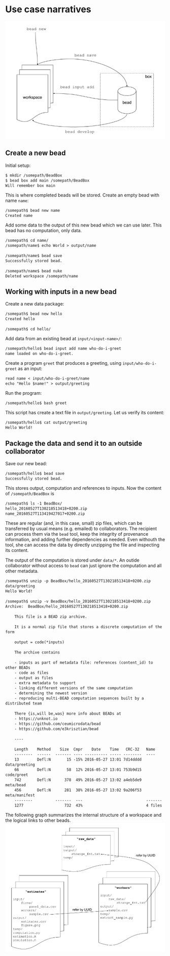 # Use case narratives

![Workflows](./workflows.png)

## Create a new bead

Initial setup:
```shell
$ mkdir /somepath/BeadBox
$ bead box add main /somepath/BeadBox
Will remember box main
```
This is where completed beads will be stored. Create an empty bead with name `name`:

    /somepath$ bead new name
    Created name
    
Add some data to the output of this new bead which we can use later. This bead has no computation, only data.

    /somepath$ cd name/
    /somepath/name$ echo World > output/name
    
    /somepath/name$ bead save
    Successfully stored bead.
    
    /somepath/name$ bead nuke
    Deleted workspace /somepath/name

## Working with inputs in a new bead 

Create a new data package:

    /somepath$ bead new hello
    Created hello

    /somepath$ cd hello/

Add data from an existing bead at `input/<input-name>/`:

    /somepath/hello$ bead input add name who-do-i-greet
    name loaded on who-do-i-greet.

Create a program `greet` that produces a greeting, using `input/who-do-i-greet` as an input:

    read name < input/who-do-i-greet/name
    echo "Hello $name!" > output/greeting

Run the program:

    /somepath/hello$ bash greet 

This script has create a text file in `output/greeting`. Let us verify its content:

    /somepath/hello$ cat output/greeting
    Hello World!

## Package the data and send it to an outside collaborator

Save our new bead:

    /somepath/hello$ bead save
    Successfully stored bead.

This stores output, computation and references to inputs. Now the content of `/somepath/BeadBox` is

    /somepath$ ls -1 BeadBox/
    hello_20160527T130218513418+0200.zip
    name_20160527T113419427017+0200.zip

These are regular (and, in this case, small) zip files, which can be transferred by usual means (e.g. emailed) to collaborators. The recipient can process them via the `bead` tool, keep the integrity of provenance information, and adding further dependencies as needed. Even withouth the tool, she can access the data by directly unzipping the file and inspecting its content. 

The output of the computation is stored under `data/*`. An outide collaborator without access to `bead` can just ignore the computation and all other metadata.

    /somepath$ unzip -p BeadBox/hello_20160527T130218513418+0200.zip data/greeting
    Hello World!
    
    /somepath$ unzip -v BeadBox/hello_20160527T130218513418+0200.zip 
    Archive:  BeadBox/hello_20160527T130218513418+0200.zip
		
		This file is a BEAD zip archive.
		
		It is a normal zip file that stores a discrete computation of the form
		
		output = code(*inputs)
		
		The archive contains

		- inputs as part of metadata file: references (content_id) to other BEADs
		- code as files
        - output as files
        - extra metadata to support
        - linking different versions of the same computation
        - determining the newest version
        - reproducing multi-BEAD computation sequences built by a distributed team

        There {is,will be,was} more info about BEADs at
        - https://unknot.io
        - https://github.com/ceumicrodata/bead
        - https://github.com/e3krisztian/bead

        ----

        Length    Method    Size  Cmpr    Date    Time   CRC-32   Name
        --------  ------  ------- ---- ---------- ----- --------  ----
        13        Defl:N       15 -15% 2016-05-27 13:01 7d14dddd  data/greeting
        66        Defl:N       58  12% 2016-05-27 13:01 753b9d15  code/greet
        742       Defl:N      378  49% 2016-05-27 13:02 a4eb5de9  meta/bead
        456       Defl:N      281  38% 2016-05-27 13:02 9a206f53  meta/manifest
        --------          -------  ---                            -------
        1277                  732  43%                            4 files

The following graph summarizes the internal structure of a workspace and the logical links to other beads.
![Internals](./internals.png)
